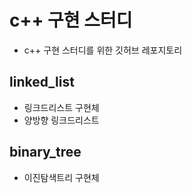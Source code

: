 # c++ 구현 스터디
- c++ 구현 스터디를 위한 깃허브 레포지토리

## linked_list
- 링크드리스트 구현체
- 양방향 링크드리스트

## binary_tree
- 이진탐색트리 구현체